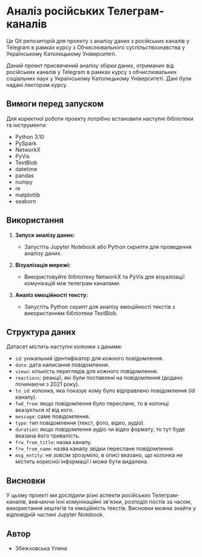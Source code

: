 # Аналіз російських Телеграм-каналів

Це Git репозиторій для проекту з аналізу даних з російських каналів у Telegram в рамках курсу з Обчислювального суспільствознавства у Українському Католицькому Університеті.

Даний проект присвячений аналізу збірки даних, отриманих від російських каналів у Telegram в рамках курсу з обчислювальних соціальних наук у Українському Католицькому Університеті. Дані були надані лектором курсу.

## Вимоги перед запуском

Для коректної роботи проекту потрібно встановити наступні бібліотеки та інструменти:

- Python 3.10
- PySpark
- NetworkX
- PyVis
- TextBlob
- datetime
- pandas
- numpy
- re
- matplotlib
- seaborn

## Використання

1. **Запуск аналізу даних:**
   - Запустіть Jupyter Notebook або Python скрипти для проведення аналізу даних.
  
2. **Візуалізація мережі:**
   - Використовуйте бібліотеку NetworkX та PyVis для візуалізації комунікацій між телеграм каналами.

3. **Аналіз емоційності тексту:**
   - Запустіть Python скрипт для аналізу емоційності текстів з використанням бібліотеки TextBlob.
  
## Структура даних

Датасет містить наступні колонки з даними:

- `id`: унікальний ідентифікатор для кожного повідомлення.
- `date`: дата написання повідомлення.
- `views`: кількість переглядів для кожного повідомлення.
- `reactions`: реакції, які були поставлені на повідомлення (додано починаючи з 2021 року).
- `to_id`: колонка, яка показує кому було відправлено повідомлення (id каналу).
- `fwd_from`: якщо повідомлення було переслане, то в колонці вказується id від кого.
- `message`: саме повідомлення.
- `type`: тип повідомлення (текст, фото, відео, аудіо).
- `duration`: якщо повідомлення аудіо чи відео формату, то тут буде вказана його тривалість.
- `frw_from_title`: назва каналу.
- `frw_from_name`: назва каналу звідки переслане повідомлення.
- `msg_entity`: не зовсім зрозуміло, в описі вказано, що колонка не містить корисної інформації і може бути видалена.

## Висновки

У цьому проекті ми дослідили різні аспекти російських Телеграм-каналів, вивчаючи їхні комунікаційні зв'язки, розподіл постів за часом, використання хештегів та емоційність текстів. Висновки можна знайти у відповідній частині Jupyter Notebook.

## Автор

- Збежховська Уляна



